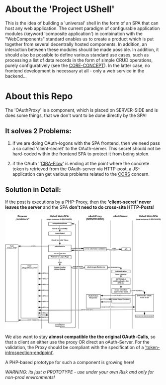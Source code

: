 # About the 'Project UShell'

This is the idea of building a 'universal' shell in the form of an SPA that can host any web application. The current paradigm of configurable application modules (keyword 'composite application') in combination with the "WebComponents" standard enables us to create a product which is put together from several decentrally hosted components. In addition, an interaction between these modules should be made possible. In addition, it should also be possible to define various standard use cases, such as processing a list of data records in the form of simple CRUD operations, purely configuratively (see the [CORE-CONCEPT](https://github.com/ProjectUShell/UShell.Docs/blob/master/core-idea-kornsw.md)). In the latter case, no frontend development is necessary at all - only a web service in the backend...



# About this Repo

The 'OAuthProxy' is a component, which is placed on SERVER-SIDE and is does some things, that we don't want to be done directly by the SPA!

## It solves 2 Problems:

1. if we are doing OAuth-logons with the SPA frontend, then we need pass a so called 'client-secret' to the OAuth-server. This secret should not be hard-coded within the frontend SPA to protect it from being stolen.

2. if the OAuth ''[CIBA-Flow](https://openid.net/specs/openid-client-initiated-backchannel-authentication-core-1_0.html)' is ending at the point where the concrete token is retrieved from the OAuth-server via HTTP-post, a JS-application can get various problems related to the [CORS](https://de.wikipedia.org/wiki/Cross-Origin_Resource_Sharing) concern.

## Solution in Detail:

If the post is executions by a PHP-Proxy, then the **'client-secret' never leaves the server** and the SPA **don't need to do cross-site HTTP-Posts**!



![](extended-oauth-sequence.png)



We also want to stay **almost compatible the the original OAuth-Calls**, so that a client an either use the proxy OR direct an oAuth-Server. For the validation, the Proxy should be compliant with the specification of a ['token-introspection-endpoint'](https://www.oauth.com/oauth2-servers/token-introspection-endpoint/).

A PHP-based prototype for such a component is growing here!

*WARNING: its just a PROTOTYPE - use under your own Risk and only for non-prod environments!*